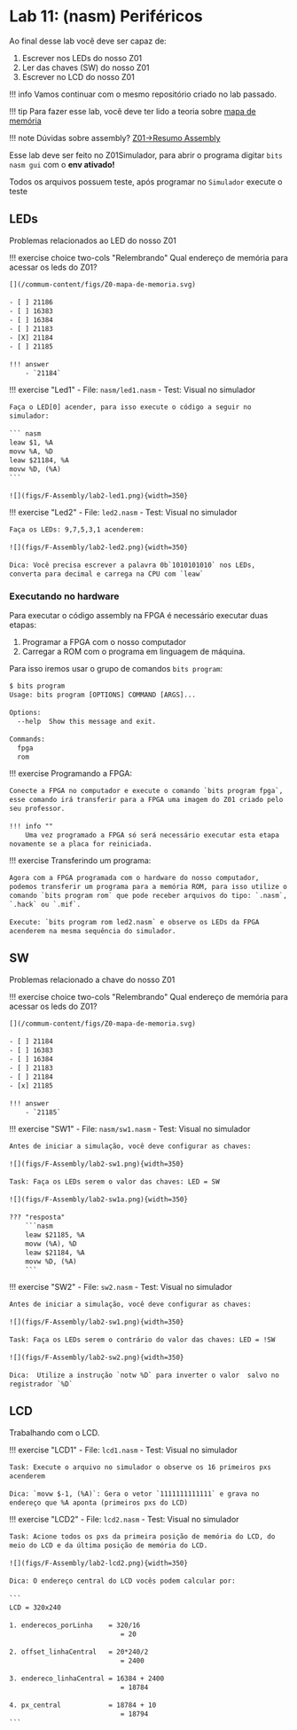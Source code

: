# Lab 11: (nasm) Periféricos

Ao final desse lab você deve ser capaz de:

1. Escrever nos LEDs do nosso Z01
1. Ler das chaves (SW) do nosso Z01
1. Escrever no LCD do nosso Z01

!!! info
    Vamos continuar com o mesmo repositório criado no lab passado.

!!! tip
    Para fazer esse lab, você deve ter lido a teoria sobre [mapa de memória](https://insper.github.io/Z01.1/Teoria-Z01-mapadeMemoria/)

!!! note
    Dúvidas sobre assembly? [Z01->Resumo Assembly](https://insper.github.io/Z01.1/Util-Resumo-Assembly/)

Esse lab deve ser feito no Z01Simulador, para abrir o programa digitar `bits nasm gui` com o **env ativado!**

Todos os arquivos possuem teste, após programar no `Simulador` execute o teste

## LEDs

Problemas relacionados ao LED do nosso Z01

!!! exercise choice two-cols "Relembrando"
    Qual endereço de memória para acessar os leds do Z01?
    
    [](/commum-content/figs/Z0-mapa-de-memoria.svg)
    
    - [ ] 21186
    - [ ] 16383
    - [ ] 16384
    - [ ] 21183
    - [X] 21184
    - [ ] 21185

    !!! answer 
        - `21184`

!!! exercise "Led1"
    - File: `nasm/led1.nasm`
    - Test: Visual no simulador

    Faça o LED[0] acender, para isso execute o código a seguir no simulador:
    
    ``` nasm
    leaw $1, %A
    movw %A, %D
    leaw $21184, %A
    movw %D, (%A)
    ```
    
    ![](figs/F-Assembly/lab2-led1.png){width=350}
        
!!! exercise "Led2"
    - File: `led2.nasm`
    - Test: Visual no simulador

    Faça os LEDs: 9,7,5,3,1 acenderem:
    
    ![](figs/F-Assembly/lab2-led2.png){width=350}
        
    Dica: Você precisa escrever a palavra 0b`1010101010` nos LEDs, converta para decimal e carrega na CPU com `leaw`
        
### Executando no hardware

Para executar o código assembly na FPGA é necessário executar duas etapas:

1. Programar a FPGA com o nosso computador
1. Carregar a ROM com o programa em linguagem de máquina.

Para isso iremos usar o grupo de comandos `bits program`:

```
$ bits program
Usage: bits program [OPTIONS] COMMAND [ARGS]...

Options:
  --help  Show this message and exit.

Commands:
  fpga
  rom
```

!!! exercise
    Programando a FPGA:

    Conecte a FPGA no computador e execute o comando `bits program fpga`, esse comando irá transferir para a FPGA uma imagem do Z01 criado pelo seu professor.
 
    !!! info ""
        Uma vez programado a FPGA só será necessário executar esta etapa novamente se a placa for reiniciada.
 
!!! exercise
    Transferindo um programa:
    
    Agora com a FPGA programada com o hardware do nosso computador, podemos transferir um programa para a memória ROM, para isso utilize o comando `bits program rom` que pode receber arquivos do tipo: `.nasm`, `.hack` ou `.mif`.
    
    Execute: `bits program rom led2.nasm` e observe os LEDs da FPGA acenderem na mesma sequência do simulador.

## SW

Problemas relacionado a chave do nosso Z01

!!! exercise choice two-cols "Relembrando"
    Qual endereço de memória para acessar os leds do Z01?
    
    [](/commum-content/figs/Z0-mapa-de-memoria.svg)
    
    - [ ] 21184
    - [ ] 16383
    - [ ] 16384
    - [ ] 21183
    - [ ] 21184
    - [x] 21185

    !!! answer 
        - `21185`

!!! exercise "SW1"
    - File: `nasm/sw1.nasm`
    - Test: Visual no simulador
    
    Antes de iniciar a simulação, você deve configurar as chaves:

    ![](figs/F-Assembly/lab2-sw1.png){width=350}
    
    Task: Faça os LEDs serem o valor das chaves: LED = SW
    
    ![](figs/F-Assembly/lab2-sw1a.png){width=350}
        
    ??? "resposta"
        ```nasm
        leaw $21185, %A
        movw (%A), %D
        leaw $21184, %A
        movw %D, (%A)
        ```

!!! exercise "SW2"
    - File: `sw2.nasm`
    - Test: Visual no simulador
    
    Antes de iniciar a simulação, você deve configurar as chaves:

    ![](figs/F-Assembly/lab2-sw1.png){width=350}

    Task: Faça os LEDs serem o contrário do valor das chaves: LED = !SW
    
    ![](figs/F-Assembly/lab2-sw2.png){width=350}
        
    Dica:  Utilize a instrução `notw %D` para inverter o valor  salvo no registrador `%D`

## LCD

Trabalhando com o LCD.

!!! exercise "LCD1"
    - File: `lcd1.nasm`
    - Test: Visual no simulador
 
    Task: Execute o arquivo no simulador o observe os 16 primeiros pxs acenderem  

    Dica: `movw $-1, (%A)`: Gera o vetor `1111111111111` e grava no endereço que %A aponta (primeiros pxs do LCD)

!!! exercise "LCD2"
    - File: `lcd2.nasm`
    - Test: Visual no simulador
 
    Task: Acione todos os pxs da primeira posição de memória do LCD, do meio do LCD e da última posição de memória do LCD.

    ![](figs/F-Assembly/lab2-lcd2.png){width=350}

    Dica: O endereço central do LCD vocês podem calcular por:
        
    ```
    LCD = 320x240

    1. enderecos_porLinha    = 320/16 
                                = 20

    2. offset_linhaCentral   = 20*240/2
                                = 2400

    3. endereco_linhaCentral = 16384 + 2400
                                = 18784

    4. px_central            = 18784 + 10 
                                = 18794
    ```
